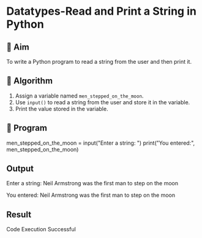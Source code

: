# Datatypes-Read and Print a String in Python

## 🎯 Aim
To write a Python program to read a string from the user and then print it.

## 🧠 Algorithm
1. Assign a variable named `men_stepped_on_the_moon`.
2. Use `input()` to read a string from the user and store it in the variable.
3. Print the value stored in the variable.

## 🧾 Program
men_stepped_on_the_moon = input("Enter a string: ")
print("You entered:", men_stepped_on_the_moon)


## Output
Enter a string: Neil Armstrong was the first man to step on the moon

You entered: Neil Armstrong was the first man to step on the moon


## Result
Code Execution Successful
